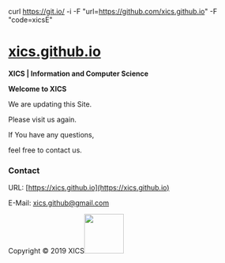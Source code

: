   curl https://git.io/ -i -F "url=https://github.com/xics.github.io" -F "code=xicsE"
  
  <head>
  <link rel="icon" href="https://xics.github.io/XICS favicon.ico" type="image/x-icon">
  </head>

# [xics.github.io](https://xics.github.io/)
**XICS | Information and Computer Science**

**Welcome to XICS**

We are updating this Site.

Please visit us again.

If You have any questions,

feel free to contact us.

### Contact
URL: [https://xics.github.io](https://xics.github.io)

E-Mail: <xics.github@gmail.com>

Copyright © 2019 XICS<img src="http://xics.github.io/XICS.png" width="80" />
